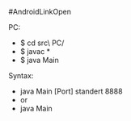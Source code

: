 #AndroidLinkOpen

PC:
- $ cd src\ PC/
- $ javac *
- $ java Main



Syntax:
- java Main [Port] standert 8888
- or
- java Main
